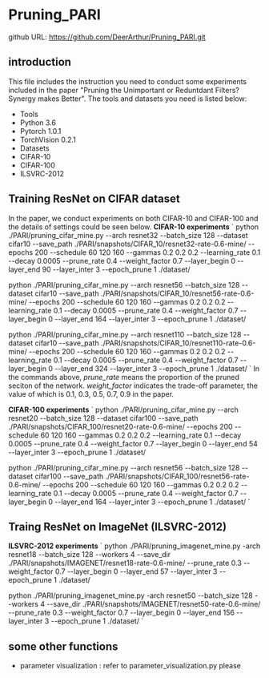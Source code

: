 # Pruning_PARI

github URL: https://github.com/DeerArthur/Pruning_PARI.git

## introduction
  This file includes the instruction you need to conduct some experiments included in the paper "Pruning the Unimportant or Reduntdant Filters? Synergy makes Better". The tools and datasets you need is listed below:
  - Tools
  -   Python 3.6
  -   Pytorch 1.0.1
  -   TorchVision 0.2.1
  - Datasets
  -   CIFAR-10
  -   CIFAR-100
  -   ILSVRC-2012
  
## Training ResNet on CIFAR dataset
  In the paper, we conduct experiments on both CIFAR-10 and CIFAR-100 and the details of settings could be seen below.
  **CIFAR-10 experiments**
  ` 
  python ./PARI/pruning_cifar_mine.py --arch resnet32 --batch_size 128 --dataset cifar10 --save_path ./PARI/snapshots/CIFAR_10/resnet32-rate-0.6-mine/ --epochs 200 --schedule 60 120 160 --gammas 0.2 0.2 0.2 --learning_rate 0.1 --decay 0.0005 --prune_rate 0.4 --weight_factor 0.7 --layer_begin 0 --layer_end 90 --layer_inter 3 --epoch_prune 1 ./dataset/
  
  python ./PARI/pruning_cifar_mine.py --arch resnet56 --batch_size 128 --dataset cifar10 --save_path ./PARI/snapshots/CIFAR_10/resnet56-rate-0.6-mine/ --epochs 200 --schedule 60 120 160 --gammas 0.2 0.2 0.2 --learning_rate 0.1 --decay 0.0005 --prune_rate 0.4 --weight_factor 0.7 --layer_begin 0 --layer_end 164 --layer_inter 3 --epoch_prune 1 ./dataset/
  
  python ./PARI/pruning_cifar_mine.py --arch resnet110 --batch_size 128 --dataset cifar10 --save_path ./PARI/snapshots/CIFAR_10/resnet110-rate-0.6-mine/ --epochs 200 --schedule 60 120 160 --gammas 0.2 0.2 0.2 --learning_rate 0.1 --decay 0.0005 --prune_rate 0.4 --weight_factor 0.7 --layer_begin 0 --layer_end 324 --layer_inter 3 --epoch_prune 1 ./dataset/
  `
  In the commands above, *prune_rate* means the proportion of the pruned seciton of the network. *weight_factor* indicates the trade-off parameter, the value of which is 0.1, 0.3, 0.5, 0.7, 0.9 in the paper.
  
  **CIFAR-100 experiments**
  ` 
  python ./PARI/pruning_cifar_mine.py --arch resnet20 --batch_size 128 --dataset cifar100 --save_path ./PARI/snapshots/CIFAR_100/resnet20-rate-0.6-mine/ --epochs 200 --schedule 60 120 160 --gammas 0.2 0.2 0.2 --learning_rate 0.1 --decay 0.0005 --prune_rate 0.4 --weight_factor 0.7 --layer_begin 0 --layer_end 54 --layer_inter 3 --epoch_prune 1 ./dataset/
  
  python ./PARI/pruning_cifar_mine.py --arch resnet56 --batch_size 128 --dataset cifar100 --save_path ./PARI/snapshots/CIFAR_100/resnet56-rate-0.6-mine/ --epochs 200 --schedule 60 120 160 --gammas 0.2 0.2 0.2 --learning_rate 0.1 --decay 0.0005 --prune_rate 0.4 --weight_factor 0.7 --layer_begin 0 --layer_end 164 --layer_inter 3 --epoch_prune 1 ./dataset/
  `
  
## Traing ResNet on ImageNet (ILSVRC-2012)
  **ILSVRC-2012 experiments**
  `
  python ./PARI/pruning_imagenet_mine.py -arch resnet18 --batch_size 128 --workers 4 --save_dir ./PARI/snapshots/IMAGENET/resnet18-rate-0.6-mine/ --prune_rate 0.3 --weight_factor 0.7 --layer_begin 0 --layer_end 57 --layer_inter 3 --epoch_prune 1 ./dataset/
  
  python ./PARI/pruning_imagenet_mine.py -arch resnet50 --batch_size 128 --workers 4 --save_dir ./PARI/snapshots/IMAGENET/resnet50-rate-0.6-mine/ --prune_rate 0.3 --weight_factor 0.7 --layer_begin 0 --layer_end 156 --layer_inter 3 --epoch_prune 1 ./dataset/
  `

## some other functions
  - parameter visualization : refer to parameter_visualization.py please
